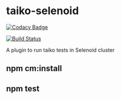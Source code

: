 # taiko-selenoid

[![Codacy Badge](https://app.codacy.com/project/badge/Grade/9c4d4065b26f463da165afe7efca1f4e)](https://www.codacy.com?utm_source=github.com&amp;utm_medium=referral&amp;utm_content=saikrishna321/taiko-selenoid&amp;utm_campaign=Badge_Grade) 

[![Build Status](https://dev.azure.com/saikrishna321/taiko-selenoid/_apis/build/status/taiko-selenoid?branchName=refs%2Fpull%2F8%2Fmerge)](https://dev.azure.com/saikrishna321/taiko-selenoid/_build/latest?definitionId=9&branchName=refs%2Fpull%2F8%2Fmerge)

A plugin to run taiko tests in Selenoid cluster

## npm cm:install

## npm test
